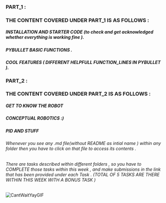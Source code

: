 ### PART_1 :

### THE CONTENT COVERED UNDER PART_1 IS AS FOLLOWS :

##### INSTALLATION AND STARTER CODE (to check and get acknowledged whether everything is working fine ).
##### PYBULLET BASIC FUNCTIONS .
##### COOL FEATURES ( DIFFERENT HELPFULL FUNCTION_LINES IN PYBULLET ).

### PART_2 :

### THE CONTENT COVERED UNDER PART_2 IS AS FOLLOWS :

##### GET TO KNOW THE ROBOT
##### CONCEPTUAL ROBOTICS :) 
##### PID AND STUFF 

 ###### Whenever you see any .md file(without README as intial name ) within any folder then you have to click on that file to access its contents . 
 
 ###### There are tasks described within different folders , so you have to COMPLETE those tasks within this week , and make submissions in the link that has been provided under each Task . (TOTAL OF 5 TASKS ARE THERE WITHIN THIS WEEK WITH A BONUS TASK ) 

![CantWaitYayGIF](https://github.com/Robotics-Club-IIT-BHU/Robotics-Camp-2023/assets/100301165/dc033602-c55c-48b7-8efe-6236ba59fe17)



